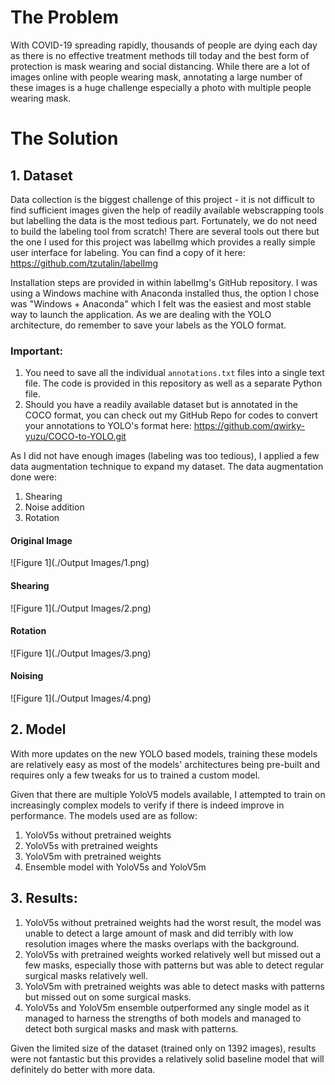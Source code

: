 
# The Problem
With COVID-19 spreading rapidly, thousands of people are dying each day as there is no effective treatment methods till today and the best form of protection is mask wearing and social distancing. While there are a lot of images online with people wearing mask, annotating a large number of these images is a huge challenge especially a photo with multiple people wearing mask.



# The Solution

## 1. Dataset

Data collection is the biggest challenge of this project - it is not difficult to find sufficient images given the help of readily available webscrapping tools but labelling the data is the most tedious part. Fortunately, we do not need to build the labeling tool from scratch! There are several tools out there but the one I used for this project was labelImg which provides a really simple user interface for labeling. You can find a copy of it here: https://github.com/tzutalin/labelImg

Installation steps are provided in within labelImg's GitHub repository. I was using a Windows machine with Anaconda installed thus, the option I chose was "Windows + Anaconda" which I felt was the easiest and most stable way to launch the application. As we are dealing with the YOLO architecture, do remember to save your labels as the YOLO format.

### Important: 
1. You need to save all the individual `annotations.txt` files into a single text file. The code is provided in this repository as well as a separate Python file.
2. Should you have a readily available dataset but is annotated in the COCO format, you can check out my GitHub Repo for codes to convert your annotations to YOLO's format here: https://github.com/qwirky-yuzu/COCO-to-YOLO.git

As I did not have enough images (labeling was too tedious), I applied a few data augmentation technique to expand my dataset. The data augmentation done were:
1. Shearing
2. Noise addition
3. Rotation

#### Original Image
![Figure 1](./Output Images/1.png)

#### Shearing
![Figure 1](./Output Images/2.png)

#### Rotation
![Figure 1](./Output Images/3.png)

#### Noising
![Figure 1](./Output Images/4.png)

## 2. Model

With more updates on the new YOLO based models, training these models are relatively easy as most of the models' architectures being pre-built and requires only a few tweaks for us to trained a custom model.

Given that there are multiple YoloV5 models available, I attempted to train on increasingly complex models to verify if there is indeed improve in performance. The models used are as follow:
1. YoloV5s without pretrained weights
2. YoloV5s with pretrained weights
3. YoloV5m with pretrained weights
4. Ensemble model with YoloV5s and YoloV5m

## 3. Results:
1. YoloV5s without pretrained weights had the worst result, the model was unable to detect a large amount of mask and did terribly with low resolution images where the masks overlaps with the background.
2. YoloV5s with pretrained weights worked relatively well but missed out a few masks, especially those with patterns but was able to detect regular surgical masks relatively well.
3. YoloV5m with pretrained weights was able to detect masks with patterns but missed out on some surgical masks.
4. YoloV5s and YoloV5m ensemble outperformed any single model as it managed to harness the strengths of both models and managed to detect both surgical masks and mask with patterns.

Given the limited size of the dataset (trained only on 1392 images), results were not fantastic but this provides a relatively solid baseline model that will definitely do better with more data.



